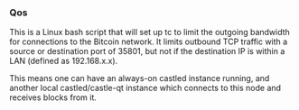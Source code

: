 ### Qos ###

This is a Linux bash script that will set up tc to limit the outgoing bandwidth for connections to the Bitcoin network. It limits outbound TCP traffic with a source or destination port of 35801, but not if the destination IP is within a LAN (defined as 192.168.x.x).

This means one can have an always-on castled instance running, and another local castled/castle-qt instance which connects to this node and receives blocks from it.
